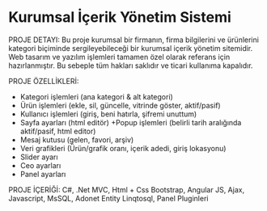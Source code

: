 # Kurumsal İçerik Yönetim Sistemi
PROJE DETAYI: Bu proje kurumsal bir firmanın, firma bilgilerini ve ürünlerini kategori biçiminde sergileyebileceği bir kurumsal içerik yönetim sitemidir. Web tasarım ve yazılım işlemleri tamamen özel olarak referans için hazırlanmıştır. Bu sebeple tüm hakları saklıdır ve ticari kullanıma kapalıdır.

PROJE ÖZELLİKLERİ: 
+ Kategori işlemleri (ana kategori & alt kategori) 
+ Ürün işlemleri (ekle, sil, güncelle, vitrinde göster, aktif/pasif) 
+ Kullanıcı işlemleri (giriş, beni hatırla, şifremi unuttum) 
+ Sayfa ayarları (html editör) +Popup işlemleri (belirli tarih aralığında aktif/pasif, html editor) 
+ Mesaj kutusu (gelen, favori, arşiv)
+ Veri grafikleri (Ürün/grafik oranı, içerik adedi, giriş lokasyonu)
+ Slider ayarı 
+ Ceo ayarları 
+ Panel ayarları

PROJE İÇERİĞİ: C#, .Net MVC, Html + Css Bootstrap, Angular JS, Ajax, Javascript, MsSQL, Adonet Entity Linqtosql, Panel Pluginleri
